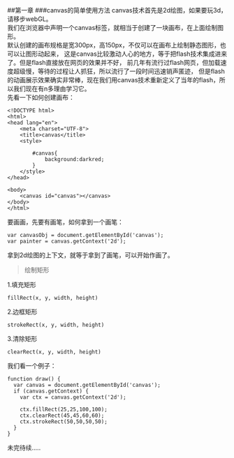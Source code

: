 ##第一章
###canvas的简单使用方法
canvas技术首先是2d绘图，如果要玩3d，请移步webGL。<br />
我们在浏览器中声明一个canvas标签，就相当于创建了一块画布，在上面绘制图形。<br />
默认创建的画布规格是宽300px，高150px，不仅可以在画布上绘制静态图形，也可以让图形动起来，
这是canvas比较激动人心的地方，等于把flash技术集成进来了。但是flash直接放在网页的效果并不好，
前几年有流行过flash网页，但加载速度超级慢，等待的过程让人抓狂，所以流行了一段时间迅速销声匿迹，
但是flash的动画展示效果确实非常棒，现在我们用canvas技术重新定义了当年的flash，所以我们现在有n多理由学习它。<br />
先看一下如何创建画布：

```
<!DOCTYPE html>
<html>
<head lang="en">
    <meta charset="UTF-8">
    <title>canvas</title>
    <style>

        #canvas{
            background:darkred;
        }
    </style>
</head>

<body>
    <canvas id="canvas"></canvas>
</body>
</html>
```
要画画，先要有画笔，如何拿到一个画笔：
```
var canvasObj = document.getElementById('canvas');
var painter = canvas.getContext('2d');
```
拿到2d绘图的上下文，就等于拿到了画笔，可以开始作画了。<br />
>绘制矩形

1.填充矩形<br />

```
fillRect(x, y, width, height)
```
2.边框矩形<br />

```
strokeRect(x, y, width, height)
```
3.清除矩形<br />

```
clearRect(x, y, width, height)
```
我们看一个例子：

```
function draw() {
  var canvas = document.getElementById('canvas');
  if (canvas.getContext) {
    var ctx = canvas.getContext('2d');

    ctx.fillRect(25,25,100,100);
    ctx.clearRect(45,45,60,60);
    ctx.strokeRect(50,50,50,50);
  }
}

```
未完待续.....